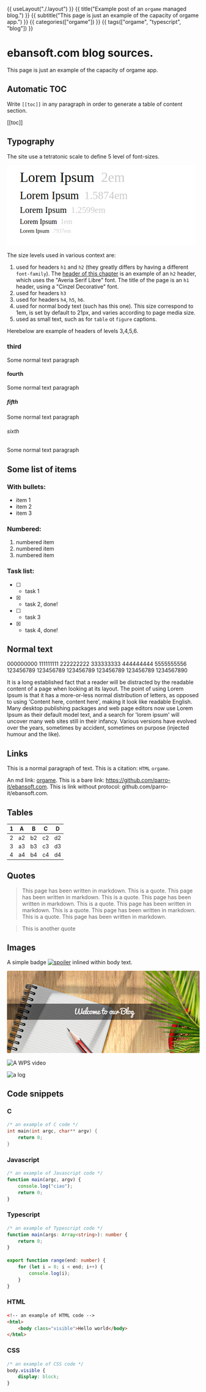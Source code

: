 {{ useLayout("./.layout") }}
{{ title("Example post of an `orgame` managed blog.") }}
{{ subtitle("This page is just an example of the capacity of orgame app.") }}
{{ categories(["orgame"]) }}
{{ tags(["orgame", "typescript", "blog"]) }}

# ebansoft.com blog sources.

This page is just an example of the capacity of orgame app.
 
## Automatic TOC

Write `[[toc]]` in any paragraph in order to generate
a table of content section.

[[toc]]

## Typography

The site use a tetratonic scale to define 5 level 
of font-sizes.

![The tetratonic scale](media/musical-tetratonic-scale.png)

The size levels used in various context are: 

1) used for headers `h1` and `h2` (they greatly differs by having a different `font-family`). The [header of this chapter](#Typography) is an example of an `h2` header, which uses the "Averia Serif Libre" font. The title of the page is an `h1` header, using a "Cinzel Decorative" font.
2) used for headers `h3`
3) used for headers `h4`, `h5`, `h6`. 
4) used for normal body text (such has this one). This size correspond to 1em, is set by default to 21px, and varies according to page media size.
5) used as small text, such as for `table` ot `figure` captions.

Herebelow are example of headers of levels 3,4,5,6.

### third

Some normal text paragraph

#### fourth

Some normal text paragraph

##### fifth

Some normal text paragraph

###### sixth

Some normal text paragraph


## Some list of items

### With bullets:

* item 1
* item 2
* item 3

### Numbered:

1) numbered item
2) numbered item
3) numbered item

### Task list:

* [ ] - task 1
* [X] - task 2, done!
* [ ] - task 3
* [X] - task 4, done!


## Normal text

000000000 111111111 222222222 333333333 444444444 5555555556
123456789 123456789 123456789 123456789 123456789 1234567890

It is a long established fact that a reader will be distracted by the readable content of a page when looking at its layout. The point of using Lorem Ipsum is that it has a more-or-less normal distribution of letters, as opposed to using 'Content here, content here', making it look like readable English. Many desktop publishing packages and web page editors now use Lorem Ipsum as their default model text, and a search for 'lorem ipsum' will uncover many web sites still in their infancy. Various versions have evolved over the years, sometimes by accident, sometimes on purpose (injected humour and the like).

## Links

This is a normal paragraph of text. 
This is a citation: `HTML` `orgame`.

An md link: [orgame](https://github.com/parro-it/orgame).
This is a bare link: https://github.com/parro-it/ebansoft.com.
This is link without protocol: github.com/parro-it/ebansoft.com.

## Tables

| 1  | A  | B  | C  | D  |
|----|----|----|----|----|
| 2  | a2 | b2 | c2 | d2 |
| 3  | a3 | b3 | c3 | d3 |
| 4  | a4 | b4 | c4 | d4 |

## Quotes

> This page has been written in markdown.
> This is a quote. This page has been written in markdown.
> This is a quote. This page has been written in markdown.
> This is a quote. This page has been written in markdown.
> This is a quote. This page has been written in markdown.
> This is a quote. This page has been written in markdown.

> This is another quote

## Images

A simple badge [![spoiler](https://github.com/parro-it/libdesktop/workflows/Node.js%20CI/badge.svg)](https://github.com/parro-it/libdesktop) inlined within body text.

![example image](head-blog-home.png)

![A WPS video](https://www.youtube.com/watch?v=SSPzfKRTiZY&t=410s)

![a log](https://source.unsplash.com/random)


## Code snippets

### C

```c
/* an example of C code */
int main(int argc, char** argv) {
    return 0;
}
```

### Javascript

```javascript
/* an example of Javascript code */
function main(argc, argv) {
    console.log("ciao");
    return 0;
}
```

### Typescript

```typescript
/* an example of Typescript code */
function main(args: Array<string>): number {
    return 0;
}

export function range(end: number) {
    for (let i = 0; i < end; i++) {
        console.log(i);
    }
}
```

### HTML

```html
<!‑‑ an example of HTML code ‑‑>
<html>
    <body class="visible">Hello world</body>
</html>
```

### CSS
```css
/* an example of CSS code */
body.visible {
    display: block;
}
```
